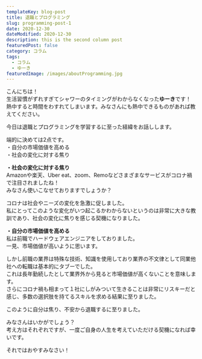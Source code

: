 ```yaml
---
templateKey: blog-post
title: 退職とプログラミング
slug: programming-post-1
date: 2020-12-30
dateModified: 2020-12-30
description: this is the second column post
featuredPost: false
category: コラム
tags:
  - コラム
  - ゆーき
featuredImage: /images/aboutProgramming.jpg
---
```

こんにちは！<br>
生活習慣がずれすぎてシャワーのタイミングがわからなくなった<strong>ゆーき</strong>です！<br>
熱中すると時間をわすれてしまいます。みなさんにも熱中できるものがあれば教えてください。

今日は退職とプログラミングを学習するに至った経緯をお話しします。

端的に決めては2点です。<br>
・自分の市場価値を高める<br>
・社会の変化に対する焦り

<strong>・社会の変化に対する焦り</strong><br>
Amazonや楽天、Uber eat、zoom、Remoなどさまざまなサービスがコロナ禍で注目されましたね！<br>
みなさん使いこなせておりますでしょうか？

コロナは社会やニーズの変化を急激に促しました。<br>
私にとってこのような変化がいつ起こるかわからないというのは非常に大きな教訓であり、社会の変化に焦りを感じる契機になりました。

<strong>・自分の市場価値を高める</strong><br>
私は前職でハードウェアエンジニアをしておりました。<br>
一見、市場価値が高いように思います。

しかし前職の業界は特殊な技術、知識を使用しており業界の不文律として同業他社への転職は基本的にタブーでした。<br>
これは長年勤続したとして業界外から見ると市場価値が高くないことを意味します。<br>
さらにコロナ禍も相まって１社にしがみついて生きることは非常にリスキーだと感じ、多数の選択肢を持てるスキルを求める結果に至りました。

このように自分は焦り、不安から退職するに至りました。

みなさんはいかがでしょう？<br>
考え方はそれぞれですが、一度ご自身の人生を考えていただける契機になれば幸いです。

それではおやすみなさい！